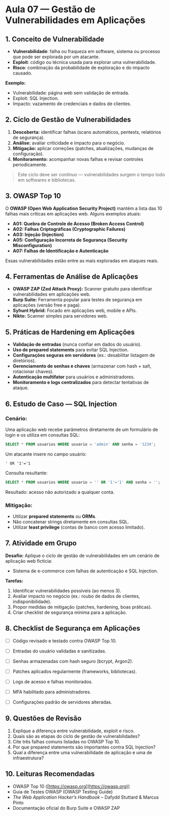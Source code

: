 # Aula 07 — Gestão de Vulnerabilidades em Aplicações

## 1. Conceito de Vulnerabilidade

* **Vulnerabilidade**: falha ou fraqueza em software, sistema ou processo que pode ser explorada por um atacante.
* **Exploit**: código ou técnica usada para explorar uma vulnerabilidade.
* **Risco**: combinação da probabilidade de exploração e do impacto causado.

**Exemplo:**

* Vulnerabilidade: página web sem validação de entrada.
* Exploit: SQL Injection.
* Impacto: vazamento de credenciais e dados de clientes.


## 2. Ciclo de Gestão de Vulnerabilidades

1. **Descoberta:** identificar falhas (scans automáticos, pentests, relatórios de segurança).
2. **Análise:** avaliar criticidade e impacto para o negócio.
3. **Mitigação:** aplicar correções (patches, atualizações, mudanças de configuração).
4. **Monitoramento:** acompanhar novas falhas e revisar controles periodicamente.

> Este ciclo deve ser contínuo — vulnerabilidades surgem o tempo todo em softwares e bibliotecas.


## 3. OWASP Top 10

O **OWASP (Open Web Application Security Project)** mantém a lista das 10 falhas mais críticas em aplicações web.
Alguns exemplos atuais:

* **A01: Quebra de Controle de Acesso (Broken Access Control)**
* **A02: Falhas Criptográficas (Cryptographic Failures)**
* **A03: Injeção (Injection)**
* **A05: Configuração Incorreta de Segurança (Security Misconfiguration)**
* **A07: Falhas de Identificação e Autenticação**

Essas vulnerabilidades estão entre as mais exploradas em ataques reais.


## 4. Ferramentas de Análise de Aplicações

* **OWASP ZAP (Zed Attack Proxy):**
  Scanner gratuito para identificar vulnerabilidades em aplicações web.
* **Burp Suite:**
  Ferramenta popular para testes de segurança em aplicações (versão free e paga).
* **Syhunt Hybrid:**
  Focado em aplicações web, mobile e APIs.
* **Nikto:**
  Scanner simples para servidores web.


## 5. Práticas de Hardening em Aplicações

* **Validação de entradas** (nunca confiar em dados do usuário).
* **Uso de prepared statements** para evitar SQL Injection.
* **Configurações seguras em servidores** (ex.: desabilitar listagem de diretórios).
* **Gerenciamento de senhas e chaves** (armazenar com hash + salt, rotacionar chaves).
* **Autenticação multifator** para usuários e administradores.
* **Monitoramento e logs centralizados** para detectar tentativas de ataque.


## 6. Estudo de Caso — SQL Injection

### Cenário:

Uma aplicação web recebe parâmetros diretamente de um formulário de login e os utiliza em consultas SQL:

```sql
SELECT * FROM usuarios WHERE usuario = 'admin' AND senha = '1234';
```

Um atacante insere no campo usuário:

```
' OR '1'='1
```

Consulta resultante:

```sql
SELECT * FROM usuarios WHERE usuario = '' OR '1'='1' AND senha = '';
```

Resultado: acesso não autorizado a qualquer conta.

### Mitigação:

* Utilizar **prepared statements** ou **ORMs**.
* Não concatenar strings diretamente em consultas SQL.
* Utilizar **least privilege** (contas de banco com acesso limitado).


## 7. Atividade em Grupo

**Desafio:**
Aplique o ciclo de gestão de vulnerabilidades em um cenário de aplicação web fictícia:

* Sistema de e-commerce com falhas de autenticação e SQL Injection.

**Tarefas:**

1. Identificar vulnerabilidades possíveis (ao menos 3).
2. Avaliar impacto no negócio (ex.: roubo de dados de clientes, indisponibilidade).
3. Propor medidas de mitigação (patches, hardening, boas práticas).
4. Criar checklist de segurança mínima para a aplicação.


## 8. Checklist de Segurança em Aplicações

* [ ] Código revisado e testado contra OWASP Top 10.
* [ ] Entradas do usuário validadas e sanitizadas.
* [ ] Senhas armazenadas com hash seguro (bcrypt, Argon2).
* [ ] Patches aplicados regularmente (frameworks, bibliotecas).
* [ ] Logs de acesso e falhas monitorados.
* [ ] MFA habilitado para administradores.
* [ ] Configurações padrão de servidores alteradas.


## 9. Questões de Revisão

1. Explique a diferença entre vulnerabilidade, exploit e risco.
2. Quais são as etapas do ciclo de gestão de vulnerabilidades?
3. Cite três falhas comuns listadas no OWASP Top 10.
4. Por que prepared statements são importantes contra SQL Injection?
5. Qual a diferença entre uma vulnerabilidade de aplicação e uma de infraestrutura?


## 10. Leituras Recomendadas

* OWASP Top 10 ([https://owasp.org](https://owasp.org))
* Guia de Testes OWASP (OWASP Testing Guide)
* *The Web Application Hacker’s Handbook* – Dafydd Stuttard & Marcus Pinto
* Documentação oficial do Burp Suite e OWASP ZAP
